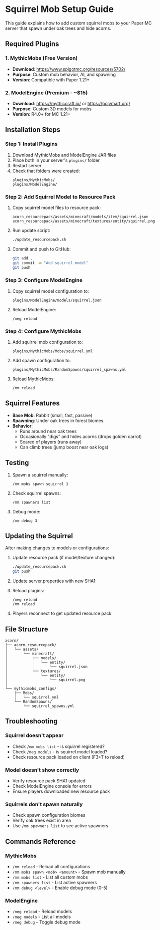 # Squirrel Mob Setup Guide

This guide explains how to add custom squirrel mobs to your Paper MC server that spawn under oak trees and hide acorns.

## Required Plugins

### 1. MythicMobs (Free Version)
- **Download**: https://www.spigotmc.org/resources/5702/
- **Purpose**: Custom mob behavior, AI, and spawning
- **Version**: Compatible with Paper 1.21+

### 2. ModelEngine (Premium - ~$15)
- **Download**: https://mythiccraft.io/ or https://polymart.org/
- **Purpose**: Custom 3D models for mobs
- **Version**: R4.0+ for MC 1.21+

## Installation Steps

### Step 1: Install Plugins

1. Download MythicMobs and ModelEngine JAR files
2. Place both in your server's `plugins/` folder
3. Restart server
4. Check that folders were created:
   ```
   plugins/MythicMobs/
   plugins/ModelEngine/
   ```

### Step 2: Add Squirrel Model to Resource Pack

1. Copy squirrel model files to resource pack:
   ```
   acorn_resourcepack/assets/minecraft/models/item/squirrel.json
   acorn_resourcepack/assets/minecraft/textures/entity/squirrel.png
   ```

2. Run update script:
   ```bash
   ./update_resourcepack.sh
   ```

3. Commit and push to GitHub:
   ```bash
   git add .
   git commit -m "Add squirrel model"
   git push
   ```

### Step 3: Configure ModelEngine

1. Copy squirrel model configuration to:
   ```
   plugins/ModelEngine/models/squirrel.json
   ```

2. Reload ModelEngine:
   ```
   /meg reload
   ```

### Step 4: Configure MythicMobs

1. Add squirrel mob configuration to:
   ```
   plugins/MythicMobs/Mobs/squirrel.yml
   ```

2. Add spawn configuration to:
   ```
   plugins/MythicMobs/RandomSpawns/squirrel_spawns.yml
   ```

3. Reload MythicMobs:
   ```
   /mm reload
   ```

## Squirrel Features

- **Base Mob**: Rabbit (small, fast, passive)
- **Spawning**: Under oak trees in forest biomes
- **Behavior**:
  - Runs around near oak trees
  - Occasionally "digs" and hides acorns (drops golden carrot)
  - Scared of players (runs away)
  - Can climb trees (jump boost near oak logs)

## Testing

1. Spawn a squirrel manually:
   ```
   /mm mobs spawn squirrel 1
   ```

2. Check squirrel spawns:
   ```
   /mm spawners list
   ```

3. Debug mode:
   ```
   /mm debug 3
   ```

## Updating the Squirrel

After making changes to models or configurations:

1. Update resource pack (if model/texture changed):
   ```bash
   ./update_resourcepack.sh
   git push
   ```

2. Update server.properties with new SHA1

3. Reload plugins:
   ```
   /meg reload
   /mm reload
   ```

4. Players reconnect to get updated resource pack

## File Structure

```
acorn/
├── acorn_resourcepack/
│   └── assets/
│       └── minecraft/
│           ├── models/
│           │   └── entity/
│           │       └── squirrel.json
│           └── textures/
│               └── entity/
│                   └── squirrel.png
│
└── mythicmobs_configs/
    ├── Mobs/
    │   └── squirrel.yml
    └── RandomSpawns/
        └── squirrel_spawns.yml
```

## Troubleshooting

### Squirrel doesn't appear
- Check `/mm mobs list` - is squirrel registered?
- Check `/meg models` - is squirrel model loaded?
- Check resource pack loaded on client (F3+T to reload)

### Model doesn't show correctly
- Verify resource pack SHA1 updated
- Check ModelEngine console for errors
- Ensure players downloaded new resource pack

### Squirrels don't spawn naturally
- Check spawn configuration biomes
- Verify oak trees exist in area
- Use `/mm spawners list` to see active spawners

## Commands Reference

### MythicMobs
- `/mm reload` - Reload all configurations
- `/mm mobs spawn <mob> <amount>` - Spawn mob manually
- `/mm mobs list` - List all custom mobs
- `/mm spawners list` - List active spawners
- `/mm debug <level>` - Enable debug mode (0-5)

### ModelEngine
- `/meg reload` - Reload models
- `/meg models` - List all models
- `/meg debug` - Toggle debug mode
